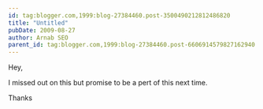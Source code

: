```yaml
---
id: tag:blogger.com,1999:blog-27384460.post-3500490212812486820
title: "Untitled"
pubDate: 2009-08-27
author: Arnab SEO
parent_id: tag:blogger.com,1999:blog-27384460.post-6606914579827162940
---
```


Hey,

I missed out on this but promise to be a pert of this next time.

Thanks